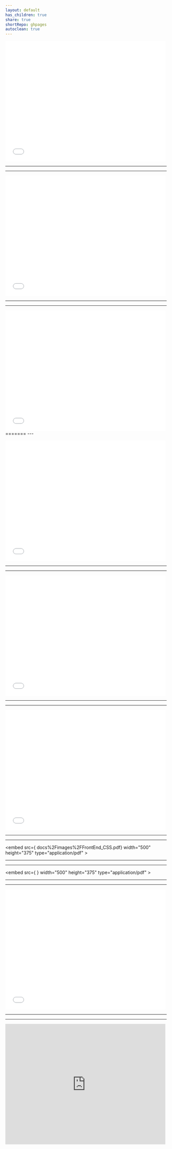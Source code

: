 ```yaml
---  
layout: default   
has_children: true  
share: true    
shortRepo: ghpages  
autoclean: true  
---  
```

  
<embed src="./FrontEnd_CSS.pdf" width="500" height="375" type="application/pdf">    
    
---    
***    
    
<embed src="/docs/images/FrontEnd_CSS.pdf" width="500" height="375" type="application/pdf">    
    
---    
***    
    
<embed src="./docs/images/FrontEnd_CSS.pdf" width="500" height="375" type="application/pdf">
=======
---


<embed src="./FrontEnd_CSS.pdf" width="500" height="375"
type="application/pdf">

---
***

<embed src="/docs/images/FrontEnd_CSS.pdf" width="500" height="375"
type="application/pdf">

---
***

<embed src="./docs/images/FrontEnd_CSS.pdf" width="500" height="375"
type="application/pdf">


---
***

<embed src={ docs%2Fimages%2FFrontEnd_CSS.pdf} width="500" height="375" type="application/pdf" ></embed>

---
***

<embed src={[](FrontEnd_CSS.pdf) } width="500" height="375" type="application/pdf" ></embed>


---
***

<embed src={[](docs%2Fimages%2FFrontEnd_CSS.pdf)} width="500" height="375" type="application/pdf" ></embed>

---
***

<embed src="https://drive.google.com/viewerng/viewer?embedded=true&url=./docs/images/FrontEnd_CSS.pdf" width="500" height="375">

